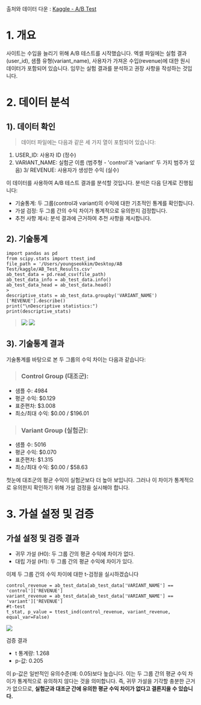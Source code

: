 출처와 데이터 다운 : [Kaggle - A/B Test](https://www.kaggle.com/datasets/sergylog/ab-test-data)

# 1. 개요

사이트는 수입을 늘리기 위해 A/B 테스트를 시작했습니다. 엑셀 파일에는 실험 결과(user_id), 샘플 유형(variant_name), 사용자가 가져온 수입(revenue)에 대한 원시 데이터가 포함되어 있습니다. 임무는 실험 결과를 분석하고 권장 사항을 작성하는 것입니다.


# 2. 데이터 분석
## 1). 데이터 확인
> 데이터 파일에는 다음과 같은 세 가지 열이 포함되어 있습니다:
1. USER_ID: 사용자 ID (정수)
2. VARIANT_NAME: 실험군 이름 (범주형 - 'control'과 'variant' 두 가지 범주가 있음)
3/ REVENUE: 사용자가 생성한 수익 (실수)
>
이 데이터를 사용하여 A/B 테스트 결과를 분석할 것입니다. 분석은 다음 단계로 진행됩니다:
>
* 기술통계: 두 그룹(control과 variant)의 수익에 대한 기초적인 통계를 확인합니다.
* 가설 검정: 두 그룹 간의 수익 차이가 통계적으로 유의한지 검정합니다.
* 추천 사항 제시: 분석 결과에 근거하여 추천 사항을 제시합니다.



## 2). 기술통계
>
```
import pandas as pd
from scipy.stats import ttest_ind
file_path = '/Users/youngseokkim/Desktop/AB Test/kaggle/AB_Test_Results.csv'
ab_test_data = pd.read_csv(file_path)
ab_test_data_info = ab_test_data.info()
ab_test_data_head = ab_test_data.head()
>
descriptive_stats = ab_test_data.groupby('VARIANT_NAME')['REVENUE'].describe()
print("\nDescriptive statistics:")
print(descriptive_stats)
```
> ![](https://velog.velcdn.com/images/malangcow/post/e4ea6ff7-3080-4cf7-8348-fc8d878136c7/image.png)
>![](https://velog.velcdn.com/images/malangcow/post/9b4cf741-3e6e-41e6-a030-3311949d8555/image.png)

## 3). 기술통계 결과
기술통계를 바탕으로 본 두 그룹의 수익 차이는 다음과 같습니다:

> ### Control Group (대조군):
- 샘플 수: 4984
- 평균 수익: $0.129
- 표준편차: $3.008
- 최소/최대 수익: $0.00 / $196.01

> ### Variant Group (실험군):
- 샘플 수: 5016
- 평균 수익: $0.070
- 표준편차: $1.315
- 최소/최대 수익: $0.00 / $58.63

첫눈에 대조군의 평균 수익이 실험군보다 더 높아 보입니다. 그러나 이 차이가 통계적으로 유의한지 확인하기 위해 가설 검정을 실시해야 합니다.




# 3. 가설 설정 및 검증

## 가설 설정 및 검증 결과
* 귀무 가설 (H0): 두 그룹 간의 평균 수익에 차이가 없다.
* 대립 가설 (H1): 두 그룹 간의 평균 수익에 차이가 있다.

이제 두 그룹 간의 수익 차이에 대한 t-검정을 실시하겠습니다

>
```
control_revenue = ab_test_data[ab_test_data['VARIANT_NAME'] == 'control']['REVENUE']
variant_revenue = ab_test_data[ab_test_data['VARIANT_NAME'] == 'variant']['REVENUE']
#t-test
t_stat, p_value = ttest_ind(control_revenue, variant_revenue, equal_var=False)
```
![](https://velog.velcdn.com/images/malangcow/post/8df25568-13cc-49e5-b837-1c78faa2ae49/image.png)

검증 결과 
* t 통계량: 1.268
* p-값: 0.205

이 p-값은 일반적인 유의수준(예: 0.05)보다 높습니다. 이는 두 그룹 간의 평균 수익 차이가 통계적으로 유의하지 않다는 것을 의미합니다. 즉, 귀무 가설을 기각할 충분한 근거가 없으므로, **실험군과 대조군 간에 유의한 평균 수익 차이가 없다고 결론지을 수 있습니다.**
